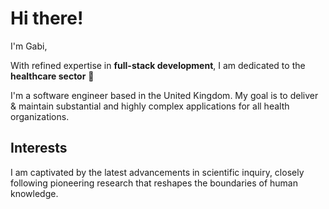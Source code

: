 # Hi there!

I'm Gabi,

With refined expertise in **full-stack development**, I am dedicated to the **healthcare sector** 🏥 

I&apos;m a software engineer based in the United Kingdom. My goal is to deliver & maintain substantial and highly complex applications for all health organizations.

## Interests  

I am captivated by the latest advancements in scientific inquiry, closely following pioneering research that reshapes the boundaries of human knowledge.

